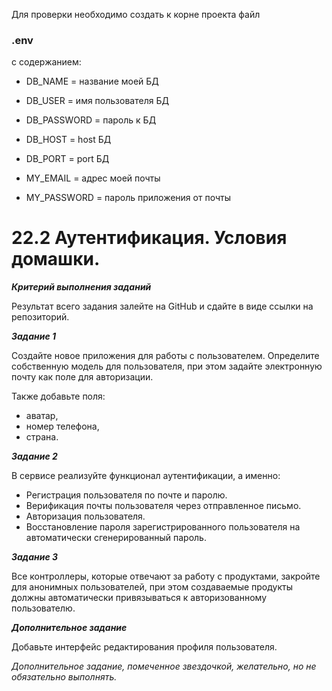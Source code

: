 Для проверки необходимо создать к корне проекта файл 
### **.env**

с содержанием:

* DB_NAME = название моей БД
* DB_USER = имя пользователя БД
* DB_PASSWORD = пароль к БД
* DB_HOST = host БД
* DB_PORT = port БД


* MY_EMAIL = адрес моей почты
* MY_PASSWORD = пароль приложения от почты

# **22.2 Аутентификация. Условия домашки.**


_**Критерий выполнения заданий**_

Результат всего задания залейте на GitHub и сдайте в виде ссылки на репозиторий.


**_Задание 1_**

Создайте новое приложения для работы с пользователем. Определите собственную модель для пользователя, при этом задайте электронную почту как поле для авторизации.

Также добавьте поля:

* аватар,
* номер телефона,
* страна.

**_Задание 2_**

В сервисе реализуйте функционал аутентификации, а именно:

* Регистрация пользователя по почте и паролю.
* Верификация почты пользователя через отправленное письмо.
* Авторизация пользователя.
* Восстановление пароля зарегистрированного пользователя на автоматически сгенерированный пароль.

**_Задание 3_**

Все контроллеры, которые отвечают за работу с продуктами, закройте для анонимных пользователей, при этом создаваемые продукты должны автоматически привязываться к авторизованному пользователю.

**_Дополнительное задание_**

Добавьте интерфейс редактирования профиля пользователя.

_Дополнительное задание, помеченное звездочкой, желательно, но не обязательно выполнять._
